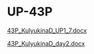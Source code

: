 # UP-43P
[43P_KulyukinaD_UP1_7.docx](https://github.com/MaximChesh/UP-43P/files/10862116/43P_KulyukinaD_UP1_7.docx)

[43P_KulyukinaD_day2.docx](https://github.com/MaximChesh/UP-43P/files/10980744/43P_KulyukinaD_day2.docx)

